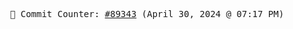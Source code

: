 <p align="center">
    <samp>
        📮 Commit Counter: <a href="https://github.com/Javascript-void0/Javascript-void0/commits/main">#89343</a> (April 30, 2024 @ 07:17 PM)
    </samp>
</p>